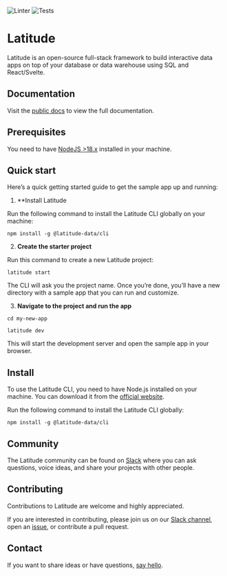 ![Linter](https://github.com/latitude-dev/latitude-data/actions/workflows/linter.yml/badge.svg)
![Tests](https://github.com/latitude-dev/latitude-data/actions/workflows/test.yml/badge.svg)

# Latitude

Latitude is an open-source full-stack framework to build interactive data apps
on top of your database or data warehouse using SQL and React/Svelte.

## Documentation

Visit the [public docs](https://latitude-21.mintlify.app/) to view the full documentation.

## Prerequisites

You need to have [NodeJS >18.x](https://nodejs.org/en) installed in your
machine.

## Quick start

Here’s a quick getting started guide to get the sample app up and running:

1. \*\*Install Latitude

Run the following command to install the Latitude CLI globally on your machine:

`npm install -g @latitude-data/cli`

2. **Create the starter project**

Run this command to create a new Latitude project:

`latitude start`

The CLI will ask you the project name. Once you’re done, you’ll have a new
directory with a sample app that you can run and customize.

3. **Navigate to the project and run the app**

`cd my-new-app`

`latitude dev`

This will start the development server and open the sample app in your browser.

## Install

To use the Latitude CLI, you need to have Node.js installed on your machine.
You can download it from the [official website](https://nodejs.org/en).

Run the following command to install the Latitude CLI globally:

`npm install -g @latitude-data/cli`

## Community

The Latitude community can be found on
[Slack](https://trylatitude.slack.com/join/shared_invite/zt-17dyj4elt-rwM~h2OorAA3NtgmibhnLA#/shared-invite/email)
where you can ask questions, voice ideas, and share your projects with other
people.

## Contributing

Contributions to Latitude are welcome and highly appreciated.

If you are interested in contributing, please join us on our [Slack
channel](https://trylatitude.slack.com/join/shared_invite/zt-17dyj4elt-rwM~h2OorAA3NtgmibhnLA#/shared-invite/email),
open an [issue](https://github.com/evidence-dev/evidence/issues/new), or
contribute a pull request.

## Contact

If you want to share ideas or have questions, [say
hello](https://www.notion.so/4086e35ef7c14a6da14c1c9ce1c6be32?pvs=21).
